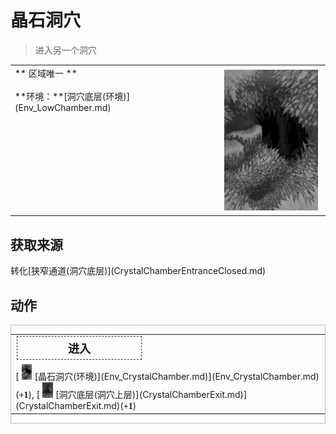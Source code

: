 # 晶石洞穴  
> 进入另一个洞穴  
  
<style>
        .table4695 th,td{
            text-align:left;
            vertical-align:top;
        }
        </style><table class="table table-bordered table4695" data-toggle="table"  data-show-header="false"><thead style="display:none"><tr ><th  style="width:50%;"  >title</th><th  style="width:50%;"  ></th></tr></thead><tr ><td  style="width:50%;"  >** 区域唯一 **<br><br>**环境：**[洞穴底层(环境)](Env_LowChamber.md)</td><td  style="width:50%;"  ><div style="float:right; margin:5px"><div class="gamecard" style="width:150px; height:225px;"><a href="CrystalChamberEntrance.md" style="color:black"><img decoding="async" src="../wiki/Sprite/CrystalChamber.png" class="cardimage" style="max-width:150px;max-height:225px;"><span style="font-size: 25px;">晶石洞穴</span></a></div></div></td></tr></tbody></table>  
  
## 获取来源  
<div style="display:inline-block"><div class="gamedatalist" style="text-align:left;min-width:200px;min-height:0px;"><div style="display:inline-block"><div style="display:inline-block;vertical-align:middle;">转化</div><div style="display:inline-block;vertical-align:middle;">[狭窄通道(洞穴底层)](CrystalChamberEntranceClosed.md)</div></div></div></div>  
  
## 动作  
<div  style="border:1px solid #BBB"><table><tr><td rowspan="2" style="width:200px;text-align:center;font-size:1.3em;font-weight:bold"><div style="padding:5px;border:1px dashed #333"><div>进入</div></div></td><td></td></tr><tr><td></td></tr><tr><td colspan="2">[<div style="width:25px;display:inline-block;text-align:center"><img decoding="async" src="../wiki/Sprite/CrystalChamber.png" href="a.md" style="max-width:25px;max-height:25px;"></div>[晶石洞穴(环境)](Env_CrystalChamber.md)](Env_CrystalChamber.md)(<span style="font-family:ui-monospace"><b>+1</b></span>), [<div style="width:25px;display:inline-block;text-align:center"><img decoding="async" src="../wiki/Sprite/CaveEntrance.png" href="a.md" style="max-width:25px;max-height:25px;"></div>[洞穴底层(洞穴上层)](CrystalChamberExit.md)](CrystalChamberExit.md)(<span style="font-family:ui-monospace"><b>+1</b></span>)</td></tr></table></div>  
  
  


<script>document.title="晶石洞穴 - 卡牌生存百科 Card Survival Wiki";</script>